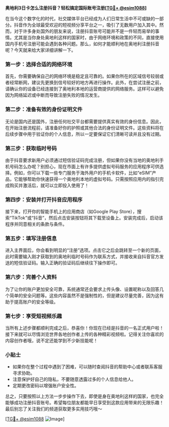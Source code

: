 **奥地利3日卡怎么注册抖音？轻松搞定国际账号注册[[TG💪+ @esim1088](https://t.me/s/esim1088)]**

在当今这个数字化的时代，社交媒体平台已经成为人们日常生活中不可或缺的一部分。抖音作为全球最受欢迎的短视频分享平台之一，吸引了无数用户加入其中。然而，对于许多身处国外的朋友来说，注册抖音账号可能并不是一件轻而易举的事情。尤其是当你身处奥地利这样的国家时，由于网络环境和政策的不同，直接使用国内手机号注册可能会遇到各种问题。那么，如何才能顺利地在奥地利注册抖音呢？今天就来给大家详细讲解一下。

### **第一步：选择合适的网络环境**
首先，你需要确保自己的网络环境是稳定且可靠的。如果你所在的区域信号较弱或者经常断网，建议先更换到信号较好的地方再进行操作。此外，在尝试注册之前，请确认你的设备已经连接到了奥地利本地的运营商提供的网络服务。这样可以避免因为网络延迟或中断而导致注册失败的情况发生。

### **第二步：准备有效的身份证明文件**
无论是国内还是国外，注册任何社交平台都需要提供真实有效的身份信息。因此，在开始注册流程前，请准备好你的护照或其他合法的身份证明文件。这些资料将在后续步骤中用于验证你的个人信息，所以一定要保证它们清晰可读并且没有过期。

### **第三步：获取临时号码**
由于抖音要求新用户必须通过短信验证码完成注册，但如果你没有当地的奥地利手机号码怎么办呢？别担心，现在市面上有许多提供虚拟号码服务的应用程序可供选择。例如，你可以下载一些专门服务于海外用户的手机卡软件，比如“eSIM”产品，它能够帮助你快速获得一个奥地利本地的虚拟号码。只需按照应用内的指引完成购买并激活后，就可以立即投入使用了！

### **第四步：安装并打开抖音应用程序**
接下来，打开你的智能手机上的应用商店（如Google Play Store），搜索“TikTok”或“抖音”，然后点击安装按钮将其下载至设备上。安装完成后，启动该程序并同意相关的条款与条件。

### **第五步：填写注册信息**
进入主界面后，你会看到明显的“注册”选项。点击它之后会跳转至一个新的页面，此时需要输入刚才获取到的奥地利临时号码作为联系方式，并接收来自抖音官方发送的短信验证码。输入正确的验证码后继续往下操作即可。

### **第六步：完善个人资料**
为了让你的账户更加安全可靠，系统通常还会要求上传头像、设置昵称以及回答几个简单的安全问题等。这些内容虽然不是强制性的，但是建议尽量完善，因为这有助于提高账户的安全等级。

### **第七步：享受短视频乐趣**
当所有上述步骤都顺利完成之后，恭喜你！你现在已经是抖音的一名正式用户啦！接下来就可以尽情浏览世界各地创作者上传的各种精彩视频啦。记得关注你喜欢的内容创作者哦，说不定还能学到不少新技能呢！

### **小贴士**
- 如果你在整个过程中遇到了困难，可以随时查阅抖音的帮助中心或者联系客服寻求协助。
- 注意保护好自己的隐私，不要随意透露过多的个人信息给他人。
- 定期更改密码以增强账户安全性。

总之，只要按照以上方法一步步操作下去，即使是身在奥地利这样的国家，也完全能够成功注册抖音账号。希望每位朋友都能早日享受到这款应用带来的无限乐趣！最后别忘了关注我们的频道获取更多实用技巧哦～

[[TG💪+ @esim1088](https://t.me/s/esim1088) ![Image](https://i.postimg.cc/4NQfJmqS/Snipaste-2025-05-13-00-14-12.png)]